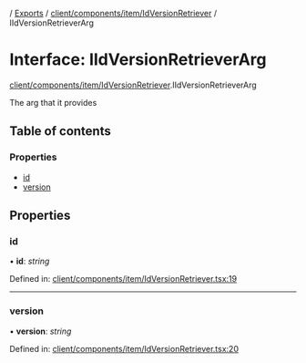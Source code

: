 [](../README.md) / [Exports](../modules.md) / [client/components/item/IdVersionRetriever](../modules/client_components_item_idversionretriever.md) / IIdVersionRetrieverArg

# Interface: IIdVersionRetrieverArg

[client/components/item/IdVersionRetriever](../modules/client_components_item_idversionretriever.md).IIdVersionRetrieverArg

The arg that it provides

## Table of contents

### Properties

- [id](client_components_item_idversionretriever.iidversionretrieverarg.md#id)
- [version](client_components_item_idversionretriever.iidversionretrieverarg.md#version)

## Properties

### id

• **id**: *string*

Defined in: [client/components/item/IdVersionRetriever.tsx:19](https://github.com/onzag/itemize/blob/0569bdf2/client/components/item/IdVersionRetriever.tsx#L19)

___

### version

• **version**: *string*

Defined in: [client/components/item/IdVersionRetriever.tsx:20](https://github.com/onzag/itemize/blob/0569bdf2/client/components/item/IdVersionRetriever.tsx#L20)
